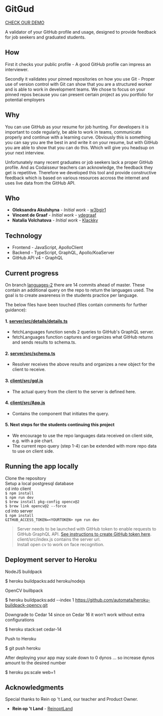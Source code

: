 # GitGud
[CHECK OUR DEMO](https://gityougud.herokuapp.com/)

A validator of your GitHub profile and usage, designed to provide feedback for job seekers and graduated students.

## How

First it checks your public profile - A good GitHub profile can impress an interviewer.

Secondly it validates your pinned repositories on how you use Git - Proper use of version control with Git can show that you are a structured worker and is able to work in development teams. We chose to focus on your pinned repos because you can present certain project as you portfolio for potential employers

## Why

You can use GitHub as your resume for job hunting. For developers it is important to code regularly, be able to work in teams, communicate properly and continue with a learning curve. Obviously this is something you can say you are the best in and write it on your resume, but with GitHub you are able to show that you can do this. Which will give you headsup on your next interview.

Unfortunately many recent graduates or job seekers lack a proper GitHub profile. And as Codaisseur teachers can acknowledge, the feedback they get is repetitive. Therefore we developed this tool and provide constructive feedback which is based on various resources accross the internet and uses live data from the GitHub API.

## Who

* **Oleksandra Akulshyna** - *Initial work* - [w3bgir1](https://github.com/w3bgir1)
* **Vincent de Graaf** - *Initial work* - [vdegraaf](https://github.com/vdegraaf)
* **Natalia Volchatova** - *Initial work* - [Klackky](https://github.com/Klackky)

## Technology

* Frontend - JavaScript, ApolloClient <br>
* Backend - TypeScript, GraphQL, Apollo/KoaServer <br>
* GitHub API v4 - GraphQL <br>

## Current progress

On branch [languages-2](https://github.com/Official-Codaisseur-Graduate/git-gud/tree/languages-2) there are 14 commits ahead of master. These contain an additional query on the repo to return the languages used. The goal is to create awareness in the students practice per language.

The below files have been touched (files contain comments for further guidance):

#### 1. [server/src/details/details.ts](https://github.com/Official-Codaisseur-Graduate/git-gud/blob/languages-2/server/src/details/details.ts)
- fetchLanguages function sends 2 queries to GitHub's GraphQL server.
- fetchLanguages function captures and organizes what GitHub returns and sends results to schema.ts. 

#### 2. [server/src/schema.ts](https://github.com/Official-Codaisseur-Graduate/git-gud/blob/languages-2/server/src/schema.ts)
- Resolver receives the above results and organizes a new object for the client to receive.

#### 3. [client/src/gql.js](https://github.com/Official-Codaisseur-Graduate/git-gud/blob/languages-2/client/src/gql.js)
- The actual query from the client to the server is defined here.

#### 4. [client/src/App.js](https://github.com/Official-Codaisseur-Graduate/git-gud/blob/languages-2/client/src/App.js)
- Contains the component that initiates the query.

#### 5. Next steps for the students continuing this project
- We encourage to use the repo languages data received on client side, e.g. with a pie chart.
- The current repo query (step 1-4) can be extended with more repo data to use on client side.

## Running the app locally

Clone the repository <br>
Setup a local postgresql database<br>
cd into client <br>
`$ npm install` <br>
`$ npm run dev` <br>
`$ brew install pkg-config opencv@2`<br>
`$ brew link opencv@2 --force`<br>
cd into server <br>
`$ npm install` <br> 
`GITHUB_ACCESS_TOKEN=<YOURTOKEN> npm run dev` <br>

> Server needs to be launched with GitHub token to enable requests to GitHub GraphQL API.
> [See instructions to create GitHub token here](https://help.github.com/en/articles/creating-a-personal-access-token-for-the-command-line). <br>
> client/src/index.js contains the server url. <br>
> Install open cv to work on face recognition. <br>

## Deployment server to Heroku

NodeJS buildpack

$ heroku buildpacks:add heroku/nodejs

OpenCV builbpack

$ heroku buildpacks:add --index 1 https://github.com/automata/heroku-buildpack-opencv.git

Downgrade to Cedar 14 since on Cedar 16 it won’t work without extra configurations

$ heroku stack:set cedar-14

Push to Heroku

$ git push heroku

After deploying your app may scale down to 0 dynos
... so increase dynos amount to the desired number

$ heroku ps:scale web=1

## Acknowledgments

Special thanks to Rein op 't Land, our teacher and Product Owner. 
* **Rein op 't Land** - [ReinoptLand](https://github.com/Reinoptland)
